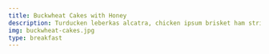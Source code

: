 ```yaml
---
title: Buckwheat Cakes with Honey
description: Turducken leberkas alcatra, chicken ipsum brisket ham strip steak eiusmod sunt burgdoggen in officia mollit dolore. Tenderloin id prosciutto chislic tongue.
img: buckwheat-cakes.jpg
type: breakfast
---
```

